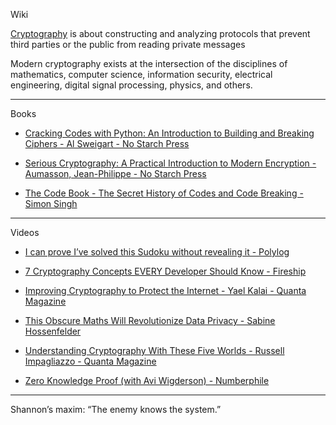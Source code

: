 Wiki

[Cryptography](https://en.wikipedia.org/wiki/Cryptography) is about constructing and analyzing protocols that prevent third parties or the public from reading private messages

Modern cryptography exists at the intersection of the disciplines of mathematics, computer science, information security, electrical engineering, digital signal processing, physics, and others.

- - - -

Books

* [Cracking Codes with Python: An Introduction to Building and Breaking Ciphers - Al Sweigart - No Starch Press](https://nostarch.com/crackingcodes)

* [Serious Cryptography: A Practical Introduction to Modern Encryption -  Aumasson, Jean-Philippe - No Starch Press](https://nostarch.com/seriouscrypto)

* [The Code Book - The Secret History of Codes and Code Breaking - Simon Singh](https://simonsingh.net/books/the-code-book/)

- - - -

Videos

* [I can prove I’ve solved this Sudoku without revealing it - Polylog](https://youtu.be/Otvcbw6k4eo?si=0PMUnGsDrkqXEeVc)

* [7 Cryptography Concepts EVERY Developer Should Know - Fireship](https://youtu.be/NuyzuNBFWxQ?si=-_xYxFR2EI9RPH6n)

* [Improving Cryptography to Protect the Internet - Yael Kalai - Quanta Magazine](https://youtu.be/EMrpHQehRmY?si=dZ7CBvV0PGOZfvB5) 

* [This Obscure Maths Will Revolutionize Data Privacy - Sabine Hossenfelder](https://youtu.be/1BI0FDeN-Sg?si=5uJYIXYQjbdG0YBc)

* [Understanding Cryptography With These Five Worlds - Russell Impagliazzo - Quanta Magazine](https://youtu.be/RjzSFa03i2U?si=d4PEG802d6qaOTuT)

* [Zero Knowledge Proof (with Avi Wigderson) - Numberphile](https://youtu.be/5ovdoxnfFVc?si=zCZYgTVCMpYL4Fqq)

- - - - 

Shannon’s maxim: “The enemy knows the system.”
